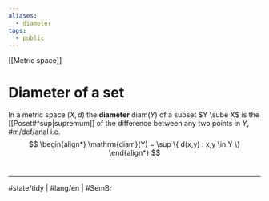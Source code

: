 ```yaml
---
aliases:
  - diameter
tags:
  - public
---
```

[[Metric space]]
# Diameter of a set

In a metric space $(X,d)$ the **diameter** $\mathrm{diam}(Y)$ of a subset $Y \sube X$ is the [[Poset#^sup|supremum]] of the difference between any two points in $Y$, #m/def/anal i.e.
$$
\begin{align*}
\mathrm{diam}(Y) = \sup \{ d(x,y) : x,y \in Y \}
\end{align*}
$$


#
---
#state/tidy | #lang/en | #SemBr
